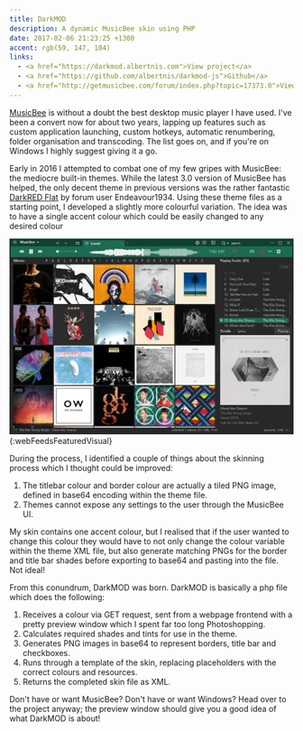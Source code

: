 ```yaml
---
title: DarkMOD
description: A dynamic MusicBee skin using PHP
date: 2017-02-06 21:23:25 +1300
accent: rgb(59, 147, 104)
links:
  - <a href="https://darkmod.albertnis.com">View project</a>
  - <a href="https://github.com/albertnis/darkmod-js">Github</a>
  - <a href="http://getmusicbee.com/forum/index.php?topic=17373.0">View forum post</a>
---
```


[MusicBee][musicbee install] is without a doubt the best desktop music player I have used. I've been a convert now for about two years, lapping up features such as custom application launching, custom hotkeys, automatic renumbering, folder organisation and transcoding. The list goes on, and if you're on Windows I highly suggest giving it a go.

Early in 2016 I attempted to combat one of my few gripes with MusicBee: the mediocre built-in themes. While the latest 3.0 version of MusicBee has helped, the only decent theme in previous versions was the rather fantastic [DarkRED Flat](http://getmusicbee.com/forum/index.php?topic=10884.0) by forum user Endeavour1934. Using these theme files as a starting point, I developed a slightly more colourful variation. The idea was to have a single accent colour which could be easily changed to any desired colour

![](./darkmod_screenshot.png){:webFeedsFeaturedVisual}

During the process, I identified a couple of things about the skinning process which I thought could be improved:

1. The titlebar colour and border colour are actually a tiled PNG image, defined in base64 encoding within the theme file.
1. Themes cannot expose any settings to the user through the MusicBee UI.

My skin contains one accent colour, but I realised that if the user wanted to change this colour they would have to not only change the colour variable within the theme XML file, but also generate matching PNGs for the border and title bar shades before exporting to base64 and pasting into the file. Not ideal!

From this conundrum, DarkMOD was born. DarkMOD is basically a php file which does the following:

1. Receives a colour via GET request, sent from a webpage frontend with a pretty preview window which I spent far too long Photoshopping.
1. Calculates required shades and tints for use in the theme.
1. Generates PNG images in base64 to represent borders, title bar and checkboxes.
1. Runs through a template of the skin, replacing placeholders with the correct colours and resources.
1. Returns the completed skin file as XML.

Don't have or want MusicBee? Don't have or want Windows? Head over to the project anyway; the preview window should give you a good idea of what DarkMOD is about!

[musicbee install]: http://getmusicbee.com/
